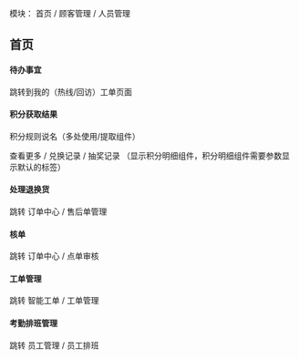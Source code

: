 模块： 首页 / 顾客管理 / 人员管理

## 首页

#### 待办事宜

跳转到我的（热线/回访）工单页面

#### 积分获取结果

积分规则说名（多处使用/提取组件）

查看更多 / 兑换记录 / 抽奖记录 （显示积分明细组件，积分明细组件需要参数显示默认的标签）

#### 处理退换货

跳转 订单中心 / 售后单管理

#### 核单

跳转 订单中心 / 点单审核

#### 工单管理

跳转 智能工单 / 工单管理

#### 考勤排班管理

跳转 员工管理 / 员工排班